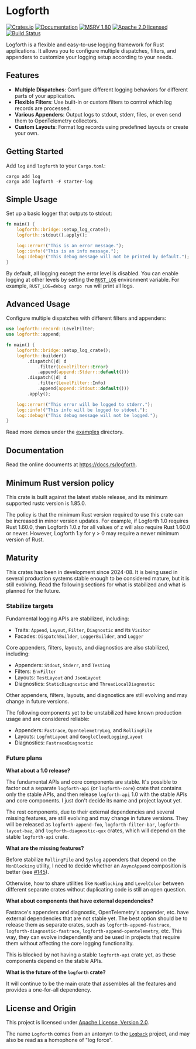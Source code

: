 # Logforth

[![Crates.io][crates-badge]][crates-url]
[![Documentation][docs-badge]][docs-url]
[![MSRV 1.80][msrv-badge]](https://www.whatrustisit.com)
[![Apache 2.0 licensed][license-badge]][license-url]
[![Build Status][actions-badge]][actions-url]

[crates-badge]: https://img.shields.io/crates/v/logforth.svg
[crates-url]: https://crates.io/crates/logforth
[docs-badge]: https://docs.rs/logforth/badge.svg
[msrv-badge]: https://img.shields.io/badge/MSRV-1.80-green?logo=rust
[docs-url]: https://docs.rs/logforth
[license-badge]: https://img.shields.io/crates/l/logforth
[license-url]: LICENSE
[actions-badge]: https://github.com/fast/logforth/workflows/CI/badge.svg
[actions-url]:https://github.com/fast/logforth/actions?query=workflow%3ACI

Logforth is a flexible and easy-to-use logging framework for Rust applications. It allows you to configure multiple dispatches, filters, and appenders to customize your logging setup according to your needs.

## Features

- **Multiple Dispatches**: Configure different logging behaviors for different parts of your application.
- **Flexible Filters**: Use built-in or custom filters to control which log records are processed.
- **Various Appenders**: Output logs to stdout, stderr, files, or even send them to OpenTelemetry collectors.
- **Custom Layouts**: Format log records using predefined layouts or create your own.

## Getting Started

Add `log` and `logforth` to your `Cargo.toml`:

```shell
cargo add log
cargo add logforth -F starter-log
```

## Simple Usage

Set up a basic logger that outputs to stdout:

```rust
fn main() {
    logforth::bridge::setup_log_crate();
    logforth::stdout().apply();

    log::error!("This is an error message.");
    log::info!("This is an info message.");
    log::debug!("This debug message will not be printed by default.");
}
```

By default, all logging except the error level is disabled. You can enable logging at other levels by setting the [`RUST_LOG`](https://docs.rs/env_logger/*/env_logger/#enabling-logging) environment variable. For example, `RUST_LOG=debug cargo run` will print all logs.

## Advanced Usage

Configure multiple dispatches with different filters and appenders:

```rust
use logforth::record::LevelFilter;
use logforth::append;

fn main() {
    logforth::bridge::setup_log_crate();
    logforth::builder()
        .dispatch(|d| d
            .filter(LevelFilter::Error)
            .append(append::Stderr::default()))
        .dispatch(|d| d
            .filter(LevelFilter::Info)
            .append(append::Stdout::default()))
        .apply();

    log::error!("This error will be logged to stderr.");
    log::info!("This info will be logged to stdout.");
    log::debug!("This debug message will not be logged.");
}
```

Read more demos under the [examples](logforth/examples) directory.

## Documentation

Read the online documents at https://docs.rs/logforth.

## Minimum Rust version policy

This crate is built against the latest stable release, and its minimum supported rustc version is 1.85.0.

The policy is that the minimum Rust version required to use this crate can be increased in minor version updates. For example, if Logforth 1.0 requires Rust 1.60.0, then Logforth 1.0.z for all values of z will also require Rust 1.60.0 or newer. However, Logforth 1.y for y > 0 may require a newer minimum version of Rust.

## Maturity

This crates has been in development since 2024-08. It is being used in several production systems stable enough to be considered mature, but it is still evolving. Read the following sections for what is stabilized and what is planned for the future.

### Stabilize targets

Fundamental logging APIs are stabilized, including:

* Traits: `Append`, `Layout`, `Filter`, `Diagnostic` and its `Visitor`
* Facades: `DispatchBuilder`, `LoggerBuilder`, and `Logger`

Core appenders, filters, layouts, and diagnostics are also stabilized, including:

* Appenders: `Stdout`, `Stderr`, and `Testing`
* Filters: `EnvFilter`
* Layouts: `TestLayout` and `JsonLayout`
* Diagnostics: `StaticDiagnostic` and `ThreadLocalDiagnostic`

Other appenders, filters, layouts, and diagnostics are still evolving and may change in future versions.

The following components yet to be unstabilized have known production usage and are considered reliable:

* Appenders: `Fastrace`, `OpentelemetryLog`, and `RollingFile`
* Layouts: `LogfmtLayout` and `GoogleCloudLoggingLayout`
* Diagnostics: `FastraceDiagnostic`

### Future plans

**What about a 1.0 release?**

The fundamental APIs and core components are stable. It's possible to factor out a separate `logforth-api` (or `logforth-core`) crate that contains only the stable APIs, and then release `logforth-api` 1.0 with the stable APIs and core components. I just don't decide its name and project layout yet.

The rest components, due to their external dependencies and several missing features, are still evolving and may change in future versions. They will be released as `logforth-append-foo`, `logforth-filter-bar`, `logforth-layout-baz`, and `logforth-diagnostic-qux` crates, which will depend on the stable `logforth-api` crate.

**What are the missing features?**

Before stabilize `RollingFile` and `Syslog` appenders that depend on the `NonBlocking` utility, I need to decide whether an `AsyncAppend` composition is better (see [#145](https://github.com/fast/logforth/issues/145)).

Otherwise, how to share utilities like `NonBlocking` and `LevelColor` between different separate crates without duplicating code is still an open question.

**What about components that have external dependencies?**

Fastrace's appenders and diagnostic, OpenTelemetry's appender, etc. have external dependencies that are not stable yet. The best option should be to release them as separate crates, such as `logforth-append-fastrace`, `logforth-diagnostic-fastrace`, `logforth-append-opentelemetry`, etc. This way, they can evolve independently and be used in projects that require them without affecting the core logging functionality.

This is blocked by not having a stable `logforth-api` crate yet, as these components depend on the stable APIs.

**What is the future of the `logforth` crate?**

It will continue to be the main crate that assembles all the features and provides a one-for-all dependency.

## License and Origin

This project is licensed under [Apache License, Version 2.0](LICENSE).

The name `Logforth` comes from an antonym to the [`Logback`](https://logback.qos.ch/) project, and may also be read as a homophone of "log force".
